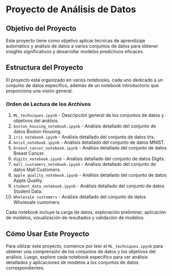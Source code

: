 # Proyecto de Análisis de Datos

## Objetivo del Proyecto

Este proyecto tiene como objetivo aplicar técnicas de aprendizaje automático y análisis de datos a varios conjuntos de datos para obtener insights significativos y desarrollar modelos predictivos eficaces.

## Estructura del Proyecto

El proyecto está organizado en varios notebooks, cada uno dedicado a un conjunto de datos específico, además de un notebook introductorio que proporciona una visión general.

### Orden de Lectura de los Archivos

1. `ML_techniques.ipynb` - Descripción general de los conjuntos de datos y objetivos del análisis.
2. `boston_housing_notebook.ipynb` - Análisis detallado del conjunto de datos Boston Housing.
3. `iris_notebook.ipynb` - Análisis detallado del conjunto de datos Iris.
4. `mnist_notebook.ipynb` - Análisis detallado del conjunto de datos MNIST.
5. `breast_cancer_notebook.ipynb` - Análisis detallado del conjunto de datos Breast Cancer.
6. `digits_notebook.ipynb` - Análisis detallado del conjunto de datos Digits.
7. `mall_customers_notebook.ipynb` - Análisis detallado del conjunto de datos Mall Customers.
8. `apple_quality_notebook.ipynb` - Análisis detallado del conjunto de datos Apple Quality.
9. `student_data_notebook.ipynb` - Análisis detallado del conjunto de datos Student Data.
10. `Wholesale customers` - Análisis detallado del conjunto de datos Wholesale customers.

Cada notebook incluye la carga de datos, exploración preliminar, aplicación de modelos, visualización de resultados y validación de modelos.

## Cómo Usar Este Proyecto

Para utilizar este proyecto, comience por leer el `ML_techniques.ipynb` para obtener una comprensión de los conjuntos de datos y los objetivos del análisis. Luego, explore cada notebook específico para ver análisis detallados y aplicaciones de modelos a los conjuntos de datos correspondientes.

